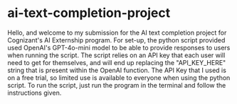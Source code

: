 # ai-text-completion-project

Hello, and welcome to my submission for the AI text completion project for Cognizant's AI Externship program. For set-up, the python script provided used OpenAI's GPT-4o-mini model to be able to provide responses to users when running the script. The script relies on an API key that each user will need to get for themselves, and will end up replacing the "API_KEY_HERE" string that is present within the OpenAI function. The API Key that I used is on a free trial, so limited use is available to everyone when using the python script. To run the script, just run the program in the terminal and follow the instructions given.
